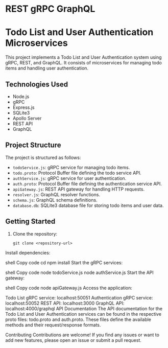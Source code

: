 # REST gRPC GraphQL
 
# Todo List and User Authentication Microservices

This project implements a Todo List and User Authentication system using gRPC, REST, and GraphQL. It consists of microservices for managing todo items and handling user authentication.

## Technologies Used

- Node.js
- gRPC
- Express.js
- SQLite3
- Apollo Server
- REST API
- GraphQL

## Project Structure

The project is structured as follows:

- `todoService.js`: gRPC service for managing todo items.
- `todo.proto`: Protocol Buffer file defining the todo service API.
- `authService.js`: gRPC service for user authentication.
- `auth.proto`: Protocol Buffer file defining the authentication service API.
- `apiGateway.js`: REST API gateway for handling HTTP requests.
- `resolver.js`: GraphQL resolver functions.
- `schema.js`: GraphQL schema definitions.
- `database.db`: SQLite3 database file for storing todo items and user data.

## Getting Started

1. Clone the repository:

   ```shell
   git clone <repository-url>
Install dependencies:

shell
Copy code
cd <project-directory>
npm install
Start the gRPC services:

shell
Copy code
node todoService.js
node authService.js
Start the API gateway:

shell
Copy code
node apiGateway.js
Access the application:

Todo List gRPC service: localhost:50051
Authentication gRPC service: localhost:50052
REST API: localhost:3000
GraphQL API: localhost:4000/graphql
API Documentation
The API documentation for the Todo List and User Authentication services can be found in the respective proto files: todo.proto and auth.proto. These files define the available methods and their request/response formats.

Contributing
Contributions are welcome! If you find any issues or want to add new features, please open an issue or submit a pull request.

